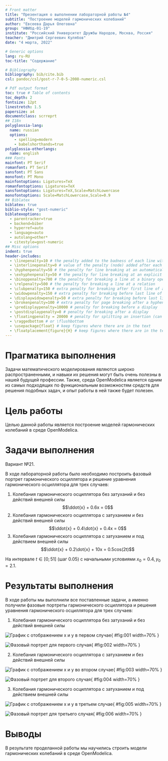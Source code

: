 ```yaml
---
# Front matter
title: "Презентация о выполнении лабораторной работы №4"
subtitle: "Построение моделей гармонических колебаний"
author: "Евсеева Дарья Олеговна"
group: "НФИбд-01-19"
institute: "Российский Университет Дружбы Народов, Москва, Россия"
teacher: "Дмитрий Сергеевич Кулябов"
date: "4 марта, 2022"

# Generic options
lang: ru-RU
toc-title: "Содержание"

# Bibliography
bibliography: bib/cite.bib
csl: pandoc/csl/gost-r-7-0-5-2008-numeric.csl

# Pdf output format
toc: true # Table of contents
toc_depth: 2
fontsize: 12pt
linestretch: 1.5
papersize: a4
documentclass: scrreprt
## I18n
polyglossia-lang:
  name: russian
  options:
	- spelling=modern
	- babelshorthands=true
polyglossia-otherlangs:
  name: english
### Fonts
mainfont: PT Serif
romanfont: PT Serif
sansfont: PT Sans
monofont: PT Mono
mainfontoptions: Ligatures=TeX
romanfontoptions: Ligatures=TeX
sansfontoptions: Ligatures=TeX,Scale=MatchLowercase
monofontoptions: Scale=MatchLowercase,Scale=0.9
## Biblatex
biblatex: true
biblio-style: "gost-numeric"
biblatexoptions:
  - parentracker=true
  - backend=biber
  - hyperref=auto
  - language=auto
  - autolang=other*
  - citestyle=gost-numeric
## Misc options
indent: true
header-includes:
  - \linepenalty=10 # the penalty added to the badness of each line within a paragraph (no associated penalty node) Increasing the value makes tex try to have fewer lines in the paragraph.
  - \interlinepenalty=0 # value of the penalty (node) added after each line of a paragraph.
  - \hyphenpenalty=50 # the penalty for line breaking at an automatically inserted hyphen
  - \exhyphenpenalty=50 # the penalty for line breaking at an explicit hyphen
  - \binoppenalty=700 # the penalty for breaking a line at a binary operator
  - \relpenalty=500 # the penalty for breaking a line at a relation
  - \clubpenalty=150 # extra penalty for breaking after first line of a paragraph
  - \widowpenalty=150 # extra penalty for breaking before last line of a paragraph
  - \displaywidowpenalty=50 # extra penalty for breaking before last line before a display math
  - \brokenpenalty=100 # extra penalty for page breaking after a hyphenated line
  - \predisplaypenalty=10000 # penalty for breaking before a display
  - \postdisplaypenalty=0 # penalty for breaking after a display
  - \floatingpenalty = 20000 # penalty for splitting an insertion (can only be split footnote in standard LaTeX)
  - \raggedbottom # or \flushbottom
  - \usepackage{float} # keep figures where there are in the text
  - \floatplacement{figure}{H} # keep figures where there are in the text
---
```


# Прагматика выполнения

Задачи математического моделирования являются широко распространенными, и навыки их решения могут быть очень полезны в нашей будущей профессии. Также, среда OpenModelica является одним из самых подходящих по функциональным возможностям средств для решения подобных задач, и опыт работы в ней также будет полезен.

# Цель работы

Целью данной работы является построение моделей гармонических колебаний в среде OpenModelica.

# Задачи выполнения

Вариант №21.

В ходе лабораторной работы было необходимо построить фазовый портрет гармонического осциллятора и решение уравнения гармонического осциллятора для трех случаев:

1. Колебания гармонического осциллятора без затуханий и без действий внешней силы
$$\ddot{x} + 0.6x = 0$$
2. Колебания гармонического осциллятора c затуханием и без действий внешней силы
$$\ddot{x} + 0.4\dot{x} + 0.4x = 0$$
3. Колебания гармонического осциллятора c затуханием и под действием внешней силы
$$\ddot{x} + 0.2\dot{x} + 10x = 0.5cos(2t)$$

На интервале $t \in[0;51]$ (шаг 0.05) с начальными условиями $x_0 = 0.4, y_0 = 2.1$.

# Результаты выполнения

В ходе работы мы выполнили все поставленные задачи, а именно получили фазовые портреты гармонического осциллятора и решения уравнения гармонического осциллятора для трех случаев:

1. Колебания гармонического осциллятора без затуханий и без действий внешней силы

![График с отображением x и y в первом случае](../screenshots/3.png){ #fig:001 width=70% }

![Фазовый портрет для первого случая](../screenshots/4.png){ #fig:002 width=70% }

2. Колебания гармонического осциллятора c затуханием и без действий внешней силы

![График с отображением x и y во втором случае](../screenshots/6.png){ #fig:003 width=70% }

![Фазовый портрет для второго случая](../screenshots/7.png){ #fig:004 width=70% }

3. Колебания гармонического осциллятора c затуханием и под действием внешней силы

![График с отображением x и y в третьем случае](../screenshots/9.png){ #fig:005 width=70% }

![Фазовый портрет для третьего случая](../screenshots/10.png){ #fig:006 width=70% }

# Выводы

В результате проделанной работы мы научились строить модели гармонических колебаний в среде OpenModelica.
